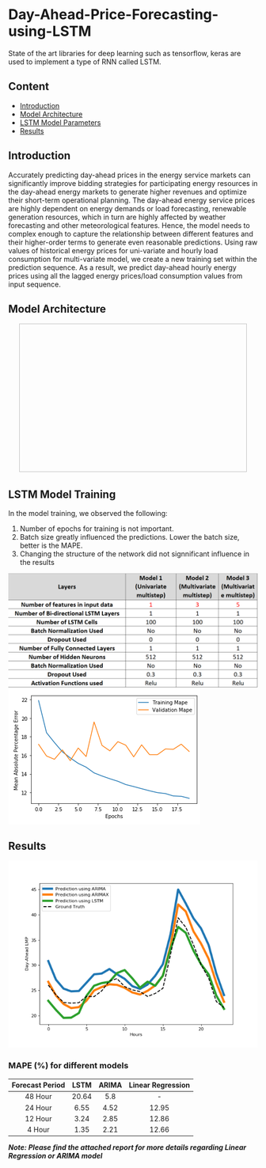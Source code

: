 Day-Ahead-Price-Forecasting-using-LSTM
=======================================
State of the art libraries for deep learning such as tensorflow, keras are used to implement a type of RNN called LSTM.

## Content
- [Introduction](README.md#Introduction)
- [Model Architecture](README.md#Model-Architecture)
- [LSTM Model Parameters](README.md#Results)
- [Results](README.md#Results)


## Introduction
Accurately predicting day-ahead prices in the energy
service markets can significantly improve bidding strategies
for participating energy resources in the day-ahead energy
markets to generate higher revenues and optimize their
short-term operational planning. The day-ahead energy
service prices are highly dependent on energy demands or
load forecasting, renewable generation resources, which in turn are highly affected by weather
forecasting and other meteorological features. Hence, the
model needs to complex enough to capture the relationship
between different features and their higher-order terms to
generate even reasonable predictions. Using raw values of historical energy prices for uni-variate
and hourly load consumption for multi-variate model, we
create a new training set within the prediction sequence. As
a result, we predict day-ahead hourly energy prices using all
the lagged energy prices/load consumption values from input
sequence. 

## Model Architecture
<p align="center">
    <img width="460" height="300" ![Model Architecture](model_arch.png)>
</p>


## LSTM Model Training

In the model training, we observed the following: 

1. Number of epochs for training is not important. 
2. Batch size greatly influenced the predictions. Lower the batch size, better is the MAPE. 
3. Changing the structure of the network did not signnificant influence in the results 

![Model Parameters](model_parameters.PNG)
![Model Learning Curve](learning_curve.PNG)

## Results
![Model Architecture](Predictions.PNG)

### MAPE (%) for different models

| Forecast Period |  LSTM | ARIMA | Linear Regression |
|:---------------:|:-----:|:-----:|:-----------------:|
|     48 Hour     | 20.64 |  5.8  |         -         |
|     24 Hour     |  6.55 |  4.52 |       12.95       |
|     12 Hour     |  3.24 |  2.85 |       12.86       |
|      4 Hour     |  1.35 |  2.21 |       12.66       |

***Note: Please find the attached report for more details regarding Linear Regression or ARIMA model***



